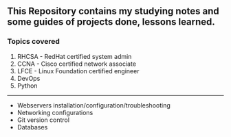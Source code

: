 ## This Repository contains my studying notes and some guides of projects done, lessons learned.

### Topics covered
1. RHCSA - RedHat certified system admin 
2. CCNA - Cisco certified network associate
3. LFCE - Linux Foundation certified engineer
4. DevOps
5. Python
-----------------------------------------------------------
- Webservers installation/configuration/troubleshooting
- Networking configurations
- Git version control
- Databases

